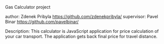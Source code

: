 Gas Calculator project

author: Zdenek Pribyla https://github.com/zdenekpribyla/
supervisor: Pavel Binar https://github.com/pavelbinar/

Description: This calculator is JavaScript application for price calculation of your car transport. The application gets back final price for travel distance.
